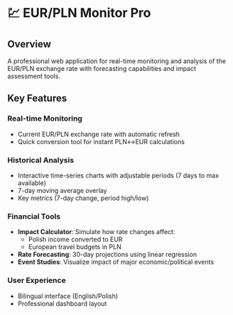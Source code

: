 # 💹 EUR/PLN Monitor Pro

## Overview
A professional web application for real-time monitoring and analysis of the EUR/PLN exchange rate with forecasting capabilities and impact assessment tools.

## Key Features

### Real-time Monitoring
- Current EUR/PLN exchange rate with automatic refresh
- Quick conversion tool for instant PLN↔EUR calculations

### Historical Analysis
- Interactive time-series charts with adjustable periods (7 days to max available)
- 7-day moving average overlay
- Key metrics (7-day change, period high/low)

### Financial Tools
- **Impact Calculator**: Simulate how rate changes affect:
  - Polish income converted to EUR
  - European travel budgets in PLN
- **Rate Forecasting**: 30-day projections using linear regression
- **Event Studies**: Visualize impact of major economic/political events

### User Experience
- Bilingual interface (English/Polish)
- Professional dashboard layout


